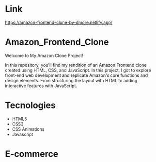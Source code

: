 # Link

https://amazon-frontend-clone-by-dmore.netlify.app/

# Amazon_Frontend_Clone

Welcome to My Amazon Clone Project! 

In this repository, you'll find my rendition of an Amazon Frontend clone created using HTML, CSS, and JavaScript. In this project, I got to explore front-end web development and replicate Amazon's core functions and design elements. From structuring the layout with HTML to adding interactive features with JavaScript.


# Tecnologies
* HTML5
* CSS3
* CSS Animations
* Javascript
# E-commerce
